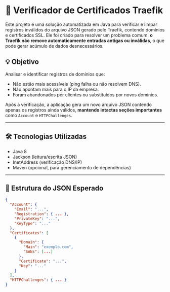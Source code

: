 # 🧹 Verificador de Certificados Traefik

Este projeto é uma solução automatizada em Java para verificar e limpar registros inválidos do arquivo JSON gerado pelo Traefik, contendo domínios e certificados SSL. Ele foi criado para resolver um problema comum: **o Traefik não remove automaticamente entradas antigas ou inválidas**, o que pode gerar acúmulo de dados desnecessários.

## 💡 Objetivo

Analisar e identificar registros de domínios que:

- Não estão mais acessíveis (ping falha ou não resolvem DNS).
- Não apontam mais para o IP da empresa.
- Foram abandonados por clientes ou substituídos por novos domínios.

Após a verificação, a aplicação gera um novo arquivo JSON contendo apenas os registros ainda válidos, **mantendo intactas seções importantes** como `Account` e `HTTPChallenges`.

---

## 🛠️ Tecnologias Utilizadas

- Java 8
- Jackson (leitura/escrita JSON)
- InetAddress (verificação DNS/IP)
- Maven (opcional, para gerenciamento de dependências)

---

## 📁 Estrutura do JSON Esperado

```json
{
  "Account": {
    "Email": "...",
    "Registration": { ... },
    "PrivateKey": "...",
    "KeyType": "..."
  },
  "Certificates": [
    {
      "Domain": {
        "Main": "exemplo.com",
        "SANs": [...]
      },
      "Certificate": "...",
      "Key": "..."
    }
  ],
  "HTTPChallenges": { ... }
}
